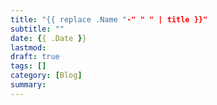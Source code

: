 ```yaml
---
title: "{{ replace .Name "-" " " | title }}"
subtitle: ""
date: {{ .Date }}
lastmod: 
draft: true
tags: []
category: [Blog]
summary: 
---
```

